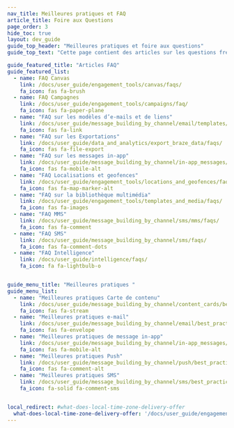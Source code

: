 ```yaml
---
nav_title: Meilleures pratiques et FAQ
article_title: Foire aux Questions
page_order: 3
hide_toc: true
layout: dev_guide
guide_top_header: "Meilleures pratiques et foire aux questions"
guide_top_text: "Cette page contient des articles sur les questions fréquemment posées et les meilleures pratiques sur le tableau de bord de Braze et ses fonctions."

guide_featured_title: "Articles FAQ"
guide_featured_list:
  - name: FAQ Canvas
    link: /docs/user_guide/engagement_tools/canvas/faqs/
    fa_icon: fas fa-brush
  - name: FAQ Campagnes
    link: /docs/user_guide/engagement_tools/campaigns/faq/
    fa_icon: fas fa-paper-plane
  - name: "FAQ sur les modèles d’e-mails et de liens"
    link: /docs/user_guide/message_building_by_channel/email/templates/faq/
    fa_icon: fas fa-link
  - name: "FAQ sur les Exportations"
    link: /docs/user_guide/data_and_analytics/export_braze_data/faqs/
    fa_icon: fas fa-file-export
  - name: "FAQ sur les messages in-app"
    link: /docs/user_guide/message_building_by_channel/in-app_messages/faq/
    fa_icon: fas fa-mobile-alt
  - name: "FAQ Localisations et geofences"
    link: /docs/user_guide/engagement_tools/locations_and_geofences/faqs/
    fa_icon: fas fa-map-marker-alt
  - name: "FAQ sur la bibliothèque multimédia"
    link: /docs/user_guide/engagement_tools/templates_and_media/faqs/
    fa_icon: fas fa-images
  - name: "FAQ MMS"
    link: /docs/user_guide/message_building_by_channel/sms/mms/faqs/
    fa_icon: fas fa-comment
  - name: "FAQ SMS"
    link: /docs/user_guide/message_building_by_channel/sms/faqs/
    fa_icon: fas fa-comment-dots
  - name: "FAQ Intelligence"
    link: /docs/user_guide/intelligence/faqs/
    fa_icon: fa fa-lightbulb-o


guide_menu_title: "Meilleures pratiques "
guide_menu_list:
  - name: "Meilleures pratiques Carte de contenu"
    link: /docs/user_guide/message_building_by_channel/content_cards/best_practices/
    fa_icon: fas fa-stream
  - name: "Meilleures pratiques e-mail"
    link: /docs/user_guide/message_building_by_channel/email/best_practices/
    fa_icon: fas fa-envelope
  - name: "Meilleures pratiques de message in-app"
    link: /docs/user_guide/message_building_by_channel/in-app_messages/best_practices/
    fa_icon: fas fa-mobile-alt
  - name: "Meilleures pratiques Push"
    link: /docs/user_guide/message_building_by_channel/push/best_practices/
    fa_icon: fas fa-comment-alt
  - name: "Meilleures pratiques SMS"
    link: /docs/user_guide/message_building_by_channel/sms/best_practices/
    fa_icon: fa-solid fa-comment-sms


local_redirect: #what-does-local-time-zone-delivery-offer
  what-does-local-time-zone-delivery-offer: '/docs/user_guide/engagement_tools/campaigns/faq/#what-does-local-time-zone-delivery-offer'
---
```


<br>